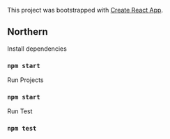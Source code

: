This project was bootstrapped with [Create React App](https://github.com/facebook/create-react-app).

## Northern

Install dependencies

### `npm start`

Run Projects

### `npm start`

Run Test

### `npm test`